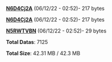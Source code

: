 [**N6D4Cj2A**](/data/N6D4Cj2A.txt) (06/12/22 - 02:52)- 217 bytes

[**N6D4Cj2A**](/data/N6D4Cj2A.txt) (06/12/22 - 02:52)- 217 bytes

[**N5RWTVBN**](/data/N5RWTVBN.txt) (06/12/22 - 02:52)- 29 bytes

**Total Datas**: 7125

**Total Size**: 42.31 MB / 42.3 MB